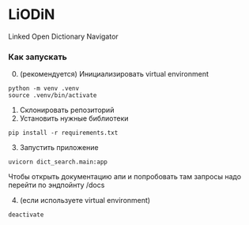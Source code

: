 # LiODiN
Linked Open Dictionary Navigator

### Как запускать
0. (рекомендуется) Инициализировать virtual environment
```shell
python -m venv .venv
source .venv/bin/activate
```
1. Склонировать репозиторий
2. Установить нужные библиотеки
```shell
pip install -r requirements.txt
```
3. Запустить приложение
```shell
uvicorn dict_search.main:app
```
Чтобы открыть документацию апи и попробовать там запросы надо перейти по эндпойнту /docs

4. (если используете virtual environment)
```shell
deactivate
```